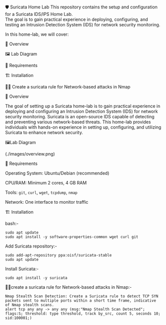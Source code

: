 🛡️ Suricata Home Lab
This repository contains the setup and configuration for a Suricata IDS/IPS Home Lab.  
The goal is to gain practical experience in deploying, configuring, and testing an Intrusion Detection System (IDS) for network security monitoring.

In this home-lab, we will cover:

📖 Overview

🖼️ Lab Diagram 

🧮 Requirements

🏗️ Installation

🧑‍💻 Create a suricata rule for Network-based attacks in Nmap



📖 Overview

The goal of setting up a Suricata home-lab is to gain practical experience in deploying and configuring an Intrusion Detection System (IDS) for network security monitoring. Suricata is an open-source IDS capable of detecting and preventing various network-based threats. This home-lab provides individuals with hands-on experience in setting up, configuring, and utilizing Suricata to enhance network security.

🖼️Lab Diagram

(./images/overview.png)  


🧮 Requirements

Operating System: Ubuntu/Debian (recommended)  

CPU/RAM: Minimum 2 cores, 4 GB RAM  

Tools: `git`, `curl`, `wget`, `tcpdump`, `nmap`  

Network: One interface to monitor traffic  




🏗️ Installation

bash:-

    sudo apt update
    sudo apt install -y software-properties-common wget curl git


Add Suricata repository:-

    sudo add-apt-repository ppa:oisf/suricata-stable
    sudo apt update

Install Suricata:-

    sudo apt install -y suricata

🧑‍💻create a suricata rule for Network-based attacks in Nmap:-

    Nmap Stealth Scan Detection: Create a Suricata rule to detect TCP SYN packets sent to multiple ports within a short time frame, indicative of Nmap stealth scans.
    alert tcp any any -> any any (msg:"Nmap Stealth Scan Detected"; flags:S; threshold: type threshold, track by_src, count 5, seconds 10; sid:100001;)
 
 



